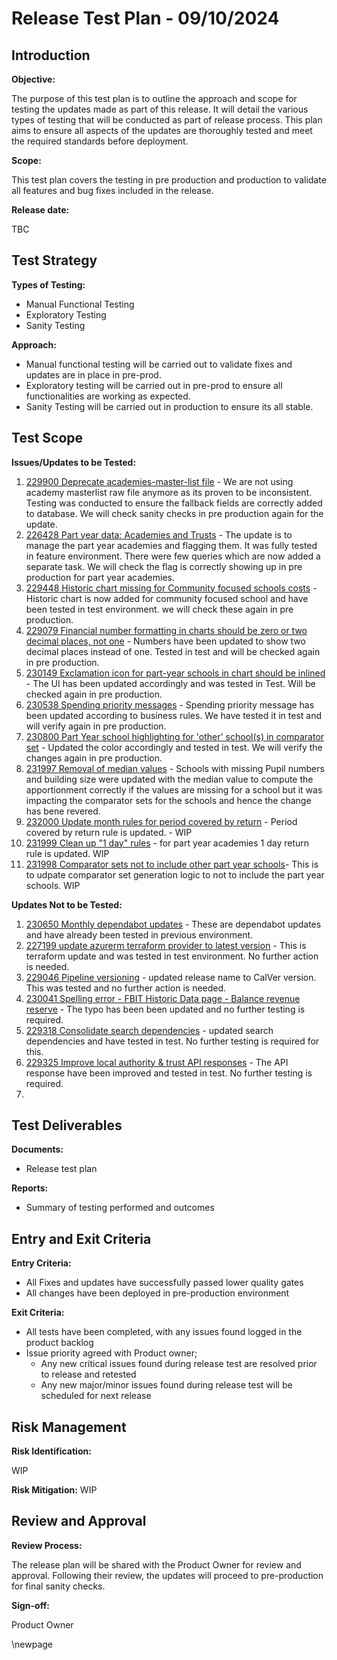 ﻿# Release Test Plan - 09/10/2024

## Introduction
**Objective:**

The purpose of this test plan is to outline the approach and scope for testing the updates made as part of this release.
It will detail the various types of testing that will be conducted as part of release process. This plan aims to ensure
all aspects of the updates are thoroughly tested and meet the required standards before deployment.

**Scope:**

This test plan covers the testing in pre production and production to validate all features and bug fixes included in the release.

**Release date:**

TBC

## Test Strategy
**Types of Testing:**

- Manual Functional Testing
- Exploratory Testing
- Sanity Testing

**Approach:**

- Manual functional testing will be carried out to validate fixes and updates are in place in pre-prod.
- Exploratory testing will be carried out in pre-prod to ensure all functionalities are working as expected.
- Sanity Testing will be carried out in production to ensure its all stable. 
## Test Scope
**Issues/Updates to be Tested:**
1. [229900 Deprecate academies-master-list file](https://dev.azure.com/dfe-ssp/s198-DfE-Benchmarking-service/_workitems/edit/229900) - We are not using academy masterlist raw file anymore as its proven to be inconsistent. Testing was conducted to ensure the fallback fields are correctly added to database. We will check sanity checks in pre production again for the update.
2. [226428 Part year data: Academies and Trusts](https://dev.azure.com/dfe-ssp/s198-DfE-Benchmarking-service/_workitems/edit/226428) - The update is to manage the part year academies and flagging them. It was fully tested in feature environment. There were few queries which are now added a separate task. We will check the flag is correctly showing up in pre production for part year academies. 
3. [229448 Historic chart missing for Community focused schools costs](https://dev.azure.com/dfe-ssp/s198-DfE-Benchmarking-service/_workitems/edit/229448) - Historic chart is now added for community focused school and have been tested in test environment. we will check these again in pre production. 
4. [229079 Financial number formatting in charts should be zero or two decimal places, not one](https://dev.azure.com/dfe-ssp/s198-DfE-Benchmarking-service/_workitems/edit/229079) - Numbers have been updated to show two decimal places instead of one. Tested in test and will be checked again in pre production. 
5. [230149 Exclamation icon for part-year schools in chart should be inlined](https://dev.azure.com/dfe-ssp/s198-DfE-Benchmarking-service/_workitems/edit/230149) - The UI has been updated accordingly and was tested in Test. Will be checked again in pre production. 
6. [230538 Spending priority messages](https://dev.azure.com/dfe-ssp/s198-DfE-Benchmarking-service/_workitems/edit/230538) - Spending priority message has been updated according to business rules. We have tested it in test and will verify again in pre production. 
7. [230800 Part Year school highlighting for 'other' school(s) in comparator set](https://dev.azure.com/dfe-ssp/s198-DfE-Benchmarking-service/_workitems/edit/230800) - Updated the color accordingly and tested in test. We will verify the changes again in pre production. 
8. [231997 Removal of median values](https://dev.azure.com/dfe-ssp/s198-DfE-Benchmarking-service/_workitems/edit/231997) - Schools with missing Pupil numbers and building size were updated with the median value to compute the apportionment correctly if the values are missing for a school but it was impacting the comparator sets for the schools and hence the change has bene revered. 
9. [232000 Update month rules for period covered by return](https://dev.azure.com/dfe-ssp/s198-DfE-Benchmarking-service/_workitems/edit/232000) - Period covered by return rule is updated. - WIP
10. [231999 Clean up "1 day" rules](https://dev.azure.com/dfe-ssp/s198-DfE-Benchmarking-service/_workitems/edit/231999) - for part year academies 1 day return rule is updated. WIP
11. [231998 Comparator sets not to include other part year schools](https://dev.azure.com/dfe-ssp/s198-DfE-Benchmarking-service/_workitems/edit/231998)- This is to udpate comparator set generation logic to not to include the part year schools. WIP

**Updates Not to be Tested:**

1. [230650 Monthly dependabot updates](https://dev.azure.com/dfe-ssp/s198-DfE-Benchmarking-service/_workitems/edit/230656) - These are dependabot updates and have already been tested in previous environment.
2. [227199 update azurerm terraform provider to latest version](https://dev.azure.com/dfe-ssp/s198-DfE-Benchmarking-service/_workitems/edit/227199) - This is terraform update and was tested in test environment. No further action is needed. 
3. [229046 Pipeline versioning](https://dev.azure.com/dfe-ssp/s198-DfE-Benchmarking-service/_workitems/edit/229406) - updated release name to CalVer version. This was tested and no further action is needed. 
4. [230041 Spelling error - FBIT Historic Data page - Balance revenue reserve](https://dev.azure.com/dfe-ssp/s198-DfE-Benchmarking-service/_workitems/edit/230041) - The typo has been been updated and no further testing is required. 
5. [229318 Consolidate search dependencies](https://dev.azure.com/dfe-ssp/s198-DfE-Benchmarking-service/_workitems/edit/229318) - updated search dependencies and have tested in test. No further testing is required for this. 
6. [229325 Improve local authority & trust API responses](https://dev.azure.com/dfe-ssp/s198-DfE-Benchmarking-service/_workitems/edit/229325) - The API response have been improved and tested in test. No further testing is required. 
7. 

## Test Deliverables
**Documents:**

- Release test plan

**Reports:**

- Summary of testing performed and outcomes


## Entry and Exit Criteria
**Entry Criteria:**

- All Fixes and updates have successfully passed lower quality gates
- All changes have been deployed in pre-production environment

**Exit Criteria:**

- All tests have been completed, with any issues found logged in the product backlog
- Issue priority agreed with Product owner;
    - Any new critical issues found during release test are resolved prior to release and retested
    - Any new major/minor issues found during release test will be scheduled for next release

## Risk Management
**Risk Identification:**

WIP

**Risk Mitigation:**
WIP

## Review and Approval
**Review Process:**

The release plan will be shared with the Product Owner for review and approval. Following their review, the updates will
proceed to pre-production for final sanity checks.

**Sign-off:**

Product Owner

\newpage